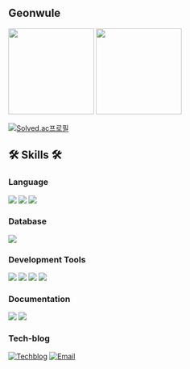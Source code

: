 ## Geonwule
<p>
  <img height="170em" src="https://github-readme-stats-veggie-garden.vercel.app/api?username=geonwule&show_icons=true&include_all_commits=true&bg_color=30,e96443,904e95&title_color=fff&text_color=fff">
  <img height="170em"  src="https://github-readme-stats-veggie-garden.vercel.app/api/top-langs/?username=geonwule&layout=compact&bg_color=30,e96443,904e95&title_color=fff&text_color=fff">
</p> 

[![Solved.ac프로필](http://mazassumnida.wtf/api/v2/generate_badge?boj=gunoo22)](https://solved.ac/gunoo22)

## 🛠️ Skills 🛠️

### Language
<img src="https://img.shields.io/badge/-A8B9CC?style=for-the-badge&logo=c&logoColor=white"/><a>
<img src="https://img.shields.io/badge/-00599C?style=for-the-badge&logo=cplusplus&logoColor=white"/>
<img src="https://img.shields.io/badge/Django-092E20?style=for-the-badge&logo=Django&logoColor=white"/>

### Database
<img src="https://img.shields.io/badge/PostgreSQL-4169E1?style=for-the-badge&logo=postgresql&logoColor=white"/>

### Development Tools
<img src="https://img.shields.io/badge/OpenGL-5586A4?style=for-the-badge&logo=OpenGL&logoColor=white"/><a>
<img src="https://img.shields.io/badge/git-F05032?style=for-the-badge&logo=git&logoColor=white"/>
<img src="https://img.shields.io/badge/github-181717?style=for-the-badge&logo=github&logoColor=white"/>
<img src="https://img.shields.io/badge/Docker-2496ED?style=for-the-badge&logo=docker&logoColor=white"/>

### Documentation
<img src="https://img.shields.io/badge/Notion-000000?style=for-the-badge&logo=notion&logoColor=white"/><a>
<img src="https://img.shields.io/badge/Figma-F24E1E?style=for-the-badge&logo=figma&logoColor=white"/>

### Tech-blog
[![Techblog](https://img.shields.io/badge/Techblog-000000?style=for-the-badge&logo=tistory&logoColor=white)](https://geonwule.tistory.com/)
[![Email](https://img.shields.io/badge/email-EA4335?style=for-the-badge&logo=gmail&logoColor=white&link=mailto:geonwlee22@gmail.com)](mailto:geonwlee22@gmail.com)

<!--
https://www.d5br5.dev/blog/pro_tip/tech_stack_icon  // 기술스택 뱃지 활용법 블로그
<img src="https://img.shields.io/badge/@-00599C?style=flat&logo=@&logoColor=white"/> // 기술스택 뱃지 양식
-->


